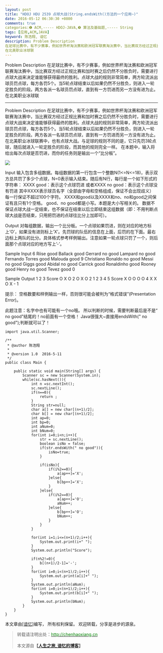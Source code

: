 ```yaml
---
layout: post
title: "HDOJ HDU 2539 点球大战(String.endsWith()方法的一个应用~)"
date: 2016-05-12 06:30:30 +0800
comments: true
categories:❶ ACM,----- HDOJ-JAVA,❺ 算法及基础题,----- String
tags: [应用,ACM,JAVA]
keyword: 陈浩翔, 谙忆
description: Problem Description 
在足球比赛中，有不少赛事，例如世界杯淘汰赛和欧洲冠军联赛淘汰赛中，当比赛双方经过正规比赛和加时赛之后仍然不分胜负时，需要进行点球大战来决定谁能够获得最终的胜利。点球大战的规则非常简单，两方轮流派出球员罚点球，每方各罚5个。当5轮点球结束以后如果仍然不分胜负，则进入一轮定胜负的阶段。两方各派一名球员罚点球，直到有一方罚进而另一方没有进为止。 
在北美职业冰球联 
---
```



Problem Description 
在足球比赛中，有不少赛事，例如世界杯淘汰赛和欧洲冠军联赛淘汰赛中，当比赛双方经过正规比赛和加时赛之后仍然不分胜负时，需要进行点球大战来决定谁能够获得最终的胜利。点球大战的规则非常简单，两方轮流派出球员罚点球，每方各罚5个。当5轮点球结束以后如果仍然不分胜负，则进入一轮定胜负的阶段。两方各派一名球员罚点球，直到有一方罚进而另一方没有进为止。 
在北美职业冰球联
<!-- more -->
----------

Problem Description
在足球比赛中，有不少赛事，例如世界杯淘汰赛和欧洲冠军联赛淘汰赛中，当比赛双方经过正规比赛和加时赛之后仍然不分胜负时，需要进行点球大战来决定谁能够获得最终的胜利。点球大战的规则非常简单，两方轮流派出球员罚点球，每方各罚5个。当5轮点球结束以后如果仍然不分胜负，则进入一轮定胜负的阶段。两方各派一名球员罚点球，直到有一方罚进而另一方没有进为止。
在北美职业冰球联赛中，也有点球大战。与足球的规则不同的是，它只先罚3轮点球，随后就进入一轮定胜负的阶段，而其他的规则完全一样。
在本题中，输入将给出每次点球是否罚进，而你的任务则是输出一个“比分板”。

![](http://img.blog.csdn.net/20160512182823730)


 

Input
输入包含多组数据。每组数据的第一行包含一个整数N(1<=N<=18)，表示双方总共罚了多少个点球，N=0表示输入结束。随后有N行，每行是一个如下形式的字符串：
XXXX good：表示这个点球罚进
或者XXXX no good：表示这个点球没有罚进
其中XXXX表示球员名字（全部由字母和空格组成，保证不会出现歧义）
每一行保证不超过100个字符。
XXXX和good以及XXXX和no、no和good之间保证有且只有1个空格。
good、no good都是小写。本题是大小写相关的。
数据不保证点球大战一定结束，也不保证在结束以后立即结束这组数据（即：不用判断点球大战是否结束，只用把罚进的点球往比分上加即可）。

 

Output
对每组数据，输出一个比分板。一个点球如果罚进，则在对应的地方标上’O’，如果没有进则标上’X’。先罚球的队伍的信息在上面，后罚的在下面。最右边标上两队的比分。具体格式参考样例输出。注意如果一轮点球只罚了一个，则后面那个点球对应的地方写上’-’。
 

Sample Input
6
Riise good
Ballack good
Gerrard no good
Lampard no good
Fernando Torres good
Malouda good
9
Christiano Ronaldo no good
Messi no good
Giggs good
Abidal no good
Carrick good
Ronaldinho good
Rooney good
Henry no good
Tevez good
0
 

Sample Output
1 2 3 Score
O X O 2
O X O 2
1 2 3 4 5 Score
X O O O O 4
X X O X - 1

提示：
空格数要和样例输出一样，否则很可能会被判为“格式错误”(Presentation Error)。



此题注意：名字中也有可能有一个no哦。
所以判断的时候，需要判断最后是不是“ no good”结尾的！no前面有一个空格！
Java很强大~直接用endsWith(" no good");判断就可以了！


```
import java.util.Scanner;

/**
 * @author 陈浩翔
 *
 * @version 1.0  2016-5-11
 */
public class Main {

	public static void main(String[] args) {
		Scanner sc = new Scanner(System.in);
		while(sc.hasNext()){
			int n =sc.nextInt();
			sc.nextLine();
			if(n==0){
				return ;
			}
			String str=null;
			char a[] = new char[(n+1)/2];
			char b[] = new char[(n+1)/2];
			int ap=0;
			int bp=0;
			int aNum=0;
			int bNum=0;
			for(int i=0;i<n;i++){
				str = sc.nextLine();
				boolean isNo = false;
				if(str.endsWith(" no good")){
					isNo=true;
				}
				
				if(isNo){
					if(i%2==0){
						a[ap++]='X';
					}else{
						b[bp++]='X';
					}
				}else{
					if(i%2==0){
						a[ap++]='O';
						aNum++;
					}else{
						b[bp++]='O';
						bNum++;
					}
				}
			}
			
			for(int i=1;i<=(n+1)/2;i++){
				System.out.print(i+" ");
			}
			System.out.println("Score");
			
			if(n%2!=0){
				b[(n+1)/2-1]='-';
			}
			for(int i=0;i<(n+1)/2;i++){
				System.out.print(a[i]+" ");
			}
			System.out.println(aNum);
			for(int i=0;i<(n+1)/2;i++){
				System.out.print(b[i]+" ");
			}
			System.out.println(bNum);
		}
	}
}

```

本文章由<a href="http://chenhaoxiang.cn/">[谙忆]</a>编写， 所有权利保留。 
欢迎转载，分享是进步的源泉。
<blockquote cite='陈浩翔'>
<p background-color='#D3D3D3'>转载请注明出处：<a href='http://chenhaoxiang.cn'><font color="green">http://chenhaoxiang.cn</font></a><br><br>
本文源自<strong>【<a href='http://chenhaoxiang.cn' target='_blank'>人生之旅_谙忆的博客</a>】</strong></p>
</blockquote>
